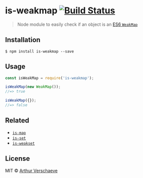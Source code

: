 # is-weakmap [![Build Status](https://travis-ci.org/arthurvr/is-weakmap.svg?branch=master)](https://travis-ci.org/arthurvr/is-weakmap)

> Node module to easily check if an object is an [ES6 `WeakMap`](https://developer.mozilla.org/en-US/docs/Web/JavaScript/Reference/Global_Objects/Map)


## Installation

```
$ npm install is-weakmap --save
```


## Usage

```javascript
const isWeakMap = require('is-weakmap');

isWeakMap(new WeakMap());
//=> true

isWeakMap({});
//=> false
```


## Related

* [`is-map`](https://github.com/arthurvr/is-map)
* [`is-set`](https://github.com/arthurvr/is-set)
* [`is-weakset`](https://github.com/arthurvr/is-weakset)


## License

MIT © [Arthur Verschaeve](http://arthurverschaeve.be)
